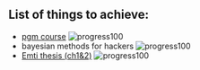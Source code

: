 ## List of things to achieve:

* [pgm course](pgm.md) ![progress100]
* bayesian methods for hackers ![progress100]
* [Emti thesis (ch1&2)](papers/emti-thesis.md) ![progress100]

[progress100]: http://progressed.io/bar/100
